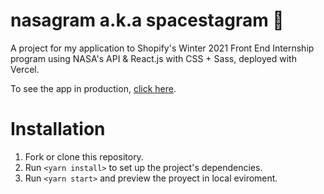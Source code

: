 # nasagram a.k.a spacestagram 🚀

A project for my application to Shopify's Winter 2021 Front End Internship program using NASA's API & React.js with CSS + Sass, deployed with Vercel.

To see the app in production, [click here](https://nasagram-nayelyrodarte.vercel.app/).

# Installation 

1. Fork or clone this repository.
2. Run `<yarn install>` to set up the project's dependencies.
3. Run `<yarn start>` and preview the proyect in local eviroment. 


